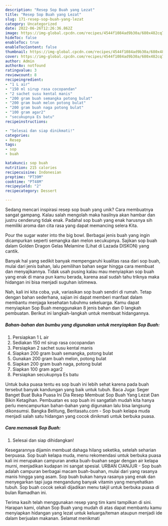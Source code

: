 ```yaml
---
description: "Resep Sop Buah yang Lezat"
title: "Resep Sop Buah yang Lezat"
slug: 171-resep-sop-buah-yang-lezat
category: Uncategorized
date: 2022-06-26T12:26:36.862Z
image: https://img-global.cpcdn.com/recipes/4544f1084ad9b30a/680x482cq70/sop-buah-foto-resep-utama.jpg
hideToc: false
enableToc: true
enableTocContent: false
thumbnail: https://img-global.cpcdn.com/recipes/4544f1084ad9b30a/680x482cq70/sop-buah-foto-resep-utama.jpg
cover: https://img-global.cpcdn.com/recipes/4544f1084ad9b30a/680x482cq70/sop-buah-foto-resep-utama.jpg
author: Admin
authorAv: notfound
ratingvalue: 3
reviewcount: 8
recipeingredient:
- "1 L air"
- "150 ml sirup rasa cocopandan"
- "2 sachet susu kental manis"
- "200 gram buah semangka potong bulat"
- "200 gram buah melon potong bulat"
- "200 gram buah naga potong bulat"
- "100 gram agar2"
- "secukupnya Es batu"
recipeinstructions:

- "Selesai dan siap dinikmati!"
categories:
- Resep
tags:
- sop
- buah

katakunci: sop buah 
nutrition: 215 calories
recipecuisine: Indonesian
preptime: "PT39M"
cooktime: "PT48M"
recipeyield: "2"
recipecategory: Dessert

---
```





Sedang mencari inspirasi resep sop buah yang unik? Cara membuatnya sangat gampang. Kalau salah mengolah maka hasilnya akan hambar dan justru cenderung tidak enak. Padahal sop buah yang enak harusnya sih memiliki aroma dan cita rasa yang dapat memancing selera Kita.





Pour the sugar water into the big bowl. Berbagai jenis buah yang ingin dicampurkan seperti semangka dan melon secukupnya. Sajikan sop buah dalam Golden Dragon Gelas Melamine (Lihat di Lazada DISKON) yang cantik.

Banyak hal yang sedikit banyak mempengaruhi kualitas rasa dari sop buah, mulai dari jenis bahan, lalu pemilihan bahan segar hingga cara membuat dan menyajikannya. Tidak usah pusing kalau mau menyiapkan sop buah yang enak di mana pun kamu berada, karena asal sudah tahu triknya maka hidangan ini bisa menjadi suguhan istimewa.






Nah, kali ini kita coba, yuk, variasikan sop buah sendiri di rumah. Tetap dengan bahan sederhana, sajian ini dapat memberi manfaat dalam membantu menjaga kesehatan tubuhmu sekeluarga. Kamu dapat menyiapkan Sop Buah menggunakan 8 jenis bahan dan 0 langkah pembuatan. Berikut ini langkah-langkah untuk membuat hidangannya.

<!--inarticleads1-->

##### Bahan-bahan dan bumbu yang digunakan untuk menyiapkan Sop Buah:

1. Persiapkan 1 L air
1. Sediakan 150 ml sirup rasa cocopandan
1. Persiapkan 2 sachet susu kental manis
1. Siapkan 200 gram buah semangka, potong bulat
1. Gunakan 200 gram buah melon, potong bulat
1. Siapkan 200 gram buah naga, potong bulat
1. Siapkan 100 gram agar2
1. Persiapkan secukupnya Es batu


Untuk buka puasa tentu es sop buah ini lebih sehat karena pada buah tersebut banyak kandungan yang baik untuk tubuh. Baca Juga: Seger Banget Buat Buka Puasa Ini Dia Resep Membuat Sop Buah Yang Lezat Dan Bikin Ketagihan. Pembuatan es sop buah ini sangatlah mudah kita hanya perlu mencampurkan bahan-bahan yang digunakan lalu bisa langsung dikonsumsi. Bangka Belitung, Beritasatu.com - Sop buah kelapa muda menjadi salah satu hidangan yang cocok dinikmati untuk berbuka puasa. 

<!--inarticleads2-->

##### Cara memasak Sop Buah:


1. Selesai dan siap dihidangkan!

Kesegarannya dijamin membuat dahaga hilang seketika, setelah seharian berpuasa. Sop buah kelapa muda, menu rekomendasi untuk berbuka puasa kali ini merupakan campuran aneka buah-buahan segar dengan air kelapa murni, menjadikan kudapan ini sangat spesial. URBAN CIANJUR - Sop buah adalah campuran berbagai macam buah-buahan, mulai dari yang rasanya manis hingga yang asam. Sop buah bukan hanya rasanya yang enak dan menyegarkan tapi juga mengandung banyak vitamin yang menyehatkan tubuh. Sop buah cocok sekali dijadikan menu takjil untuk berbuka puasa di bulan Ramadhan ini. 

Terima kasih telah menggunakan resep yang tim kami tampilkan di sini. Harapan kami, olahan Sop Buah yang mudah di atas dapat membantu kamu menyiapkan hidangan yang lezat untuk keluarga/teman ataupun menjadi ide dalam berjualan makanan. Selamat menikmati

